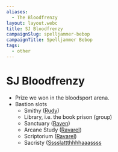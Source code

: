 ```yaml
---
aliases:
  - The Bloodfrenzy
layout: layout.webc
title: SJ Bloodfrenzy
campaignSlug: spelljammer-bebop
campaignTitle: Spelljammer Bebop
tags:
  - other
---
```

# SJ Bloodfrenzy

- Prize we won in the bloodsport arena.
- Bastion slots
	- Smithy ([Rudy](refuge-unit-d3.md))
	- Library, i.e. the book prison (group)
	- Sanctuary ([Raven](raven.md))
	- Arcane Study ([Ravarel](ravarel-deshent.md))
	- Scriptorium ([Ravarel](ravarel-deshent.md))
	- Sacristy ([Sssslattthhhhaaassss](sssslattthhhhaaassss.md)

